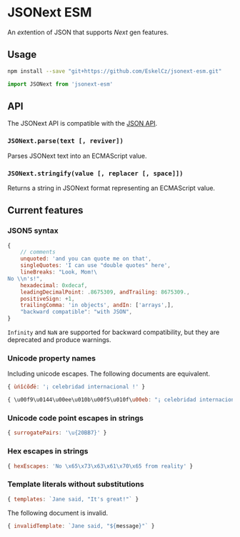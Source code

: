# JSONext ESM

An *ext*ention of JSON that supports *Next* gen features.

## Usage

```bash
npm install --save "git+https://github.com/EskelCz/jsonext-esm.git"
```

```js
import JSONext from 'jsonext-esm'
```

## API

The JSONext API is compatible with the [JSON API].

### `JSONext.parse(text [, reviver])`

Parses JSONext text into an ECMAScript value.

### `JSONext.stringify(value [, replacer [, space]])`

Returns a string in JSONext format representing an ECMAScript value.

## Current features

### JSON5 syntax

```js
{
    // comments
    unquoted: 'and you can quote me on that',
    singleQuotes: 'I can use "double quotes" here',
    lineBreaks: "Look, Mom!\
No \\n's!",
    hexadecimal: 0xdecaf,
    leadingDecimalPoint: .8675309, andTrailing: 8675309.,
    positiveSign: +1,
    trailingComma: 'in objects', andIn: ['arrays',],
    "backward compatible": "with JSON",
}
```

`Infinity` and `NaN` are supported for backward compatibility, but they are
deprecated and produce warnings.

### Unicode property names

Including unicode escapes. The following documents are equivalent.

```js
{ ùńîċõďë: '¡ celebridad internacional !' }
```

```js
{ \u00f9\u0144\u00ee\u010b\u00f5\u010f\u00eb: "¡ celebridad internacional !" }
```

### Unicode code point escapes in strings

```js
{ surrogatePairs: '\u{20BB7}' }
```

### Hex escapes in strings

```js
{ hexEscapes: 'No \x65\x73\x63\x61\x70\x65 from reality' }
```

### Template literals without substitutions

```js
{ templates: `Jane said, "It's great!"` }
```

The following document is invalid.

```js
{ invalidTemplate: `Jane said, "${message}"` }
```

[JSON API]: https://developer.mozilla.org/docs/Web/JavaScript/Reference/Global_Objects/JSON#Methods
[1]: https://medium.com/@kentcdodds/why-i-don-t-commit-generated-files-to-master-a4d76382564#.vd308mxkn
